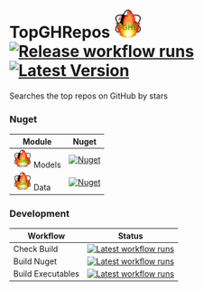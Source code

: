 # TopGHRepos <img src="assets/TGHR-128.png" height="50" /> [![Release workflow runs](https://img.shields.io/github/workflow/status/litetex/TopGHRepos/Release)](https://github.com/litetex/TopGHRepos/actions?query=workflow%3A%22Release%22) [![Latest Version](https://img.shields.io/github/v/release/litetex/TopGHRepos)](https://github.com/litetex/TopGHRepos/releases)
Searches the top repos on GitHub by stars 

### Nuget
| Module | Nuget |
| --- | --- |
| <img src="src/TopGHRepos.Models/icon.png" height="32" /> Models | [![Nuget](https://img.shields.io/nuget/v/Litetex.TopGHRepos.Models?style=flat-square)](https://www.nuget.org/packages/Litetex.TopGHRepos.Models) |
| <img src="src/TopGHRepos.Data/icon.png" height="32" /> Data | [![Nuget](https://img.shields.io/nuget/v/Litetex.TopGHRepos.Data?style=flat-square)](https://www.nuget.org/packages/Litetex.TopGHRepos.Data) |

### Development
| Workflow | Status |
| --- | --- |
| Check Build | [![Latest workflow runs](https://img.shields.io/github/workflow/status/litetex/TopGHRepos/Check%20Build/develop)](https://github.com/litetex/TopGHRepos/actions?query=workflow%3A%22Check+Build%22+branch%3Adevelop) |
| Build Nuget | [![Latest workflow runs](https://img.shields.io/github/workflow/status/litetex/TopGHRepos/Build%20Nuget/develop)](https://github.com/litetex/TopGHRepos/actions?query=workflow%3A%22Build+Nuget%22+branch%3Adevelop) |
| Build Executables | [![Latest workflow runs](https://img.shields.io/github/workflow/status/litetex/TopGHRepos/Build%20Executables/develop)](https://github.com/litetex/TopGHRepos/actions?query=workflow%3A%22Build+Executables%22+branch%3Adevelop) |
